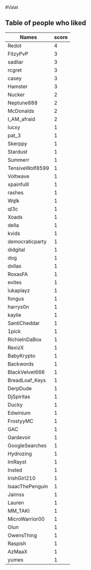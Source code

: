#Valat
## Table of people who liked
Names | score
--- | ---
Redot | 4
FitzyPvP | 3
sadliar | 3
rcgret | 3
casey | 3
Hamster | 3
Nucker | 2
Neptune888 | 2
McDonalds | 2
I_AM_afraid | 2
lucxy | 1
pat_3 | 1
Skerppy | 1
Stardust | 1
Summerr | 1
TensiveWolf8599 | 1
Voltwave | 1
xpainfulll | 1
rashes | 1
Wqlk | 1
ql3c | 1
Xoads | 1
della | 1
kvids | 1
democraticparty | 1
didgital | 1
dog | 1
dxllas | 1
RoxasFA | 1
evites | 1
lukaplayz | 1
fongus | 1
harrys0n | 1
kaylie | 1
SantiCheddar | 1
1pick | 1
RichieInDaBox | 1
RexizX | 1
BabyKrypto | 1
Backwords | 1
BlackVelvet666 | 1
BreadLoaf_Keys | 1
DerpDude | 1
DjSpiritas | 1
Ducky | 1
Edwinium | 1
FrostyyMC | 1
GAC | 1
Gardevoir | 1
GoogleSearches | 1
Hydrozing | 1
ImRayst | 1
Insted | 1
IrishGirl210 | 1
IsaacThePenguin | 1
Jaimss | 1
Lauren | 1
MM_TAKI | 1
MicroWarrior00 | 1
Olun | 1
OwensThing | 1
Raspish | 1
AzMaaX | 1
yumes | 1
